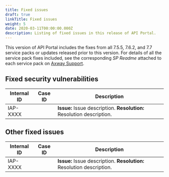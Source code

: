 ```yaml
---
title: Fixed issues
draft: true
linkTitle: Fixed issues
weight: 5
date: 2020-03-11T00:00:00.000Z
description: Listing of fixed issues in this release of API Portal.
---
```

This version of API Portal includes the fixes from all 7.5.5, 7.6.2, and 7.7 service packs or updates released prior to this version. For details of all the service pack fixes included, see the corresponding _SP Readme_ attached to each service pack on [Axway Support](https://support.axway.com).

## Fixed security vulnerabilities

<!-- TODO copy and paste the list from confluence -->

| Internal ID | Case ID | Description                                                                                                                                                                                     |
| ----------- | ------- | ----------------------------------------------------------------------------------------------------------------------------------------------------------------------------------------------- |
| IAP-XXXX    |         | **Issue:** Issue description. **Resolution:** Resolution description.                                                          |

## Other fixed issues

| Internal ID | Case ID  | Description                                                                                                                                                                                                                                      |
| ----------- | -------- | ------------------------------------------------------------------------------------------------------------------------------------------------------------------------------------------------------------------------------------------------ |
| IAP-XXXX    |         | **Issue:** Issue description. **Resolution:** Resolution description.                                                          |
